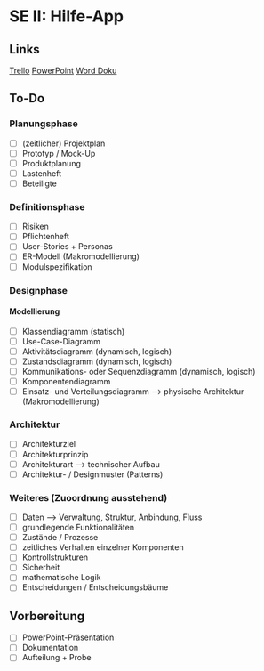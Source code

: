 # SE II: Hilfe-App
## Links
[Trello](https://link-url-here.org)
[PowerPoint](https://bwedu-my.sharepoint.com/:p:/r/personal/babett_mueller_bwedu_de/_layouts/15/Doc.aspx?sourcedoc=%7BDC635D9E-DA0E-4C60-BBD3-D6562F8F7D9D%7D&file=SE_II_Hilfe_App.pptx&action=edit&mobileredirect=true)
[Word Doku](https://bwedu-my.sharepoint.com/:w:/r/personal/babett_mueller_bwedu_de/_layouts/15/Doc.aspx?sourcedoc=%7B8F2C45A8-5DED-4DD6-BDC6-F1FBE2CFC76A%7D&file=SE_II_Hilfe_App_Doku.docx&action=default&mobileredirect=true)

## To-Do
### Planungsphase
- [ ] (zeitlicher) Projektplan
- [ ] Prototyp / Mock-Up
- [ ] Produktplanung
- [ ] Lastenheft
- [ ] Beteiligte

### Definitionsphase
- [ ] Risiken
- [ ] Pflichtenheft
- [ ] User-Stories + Personas
- [ ] ER-Modell (Makromodellierung)
- [ ] Modulspezifikation

### Designphase
#### Modellierung
- [ ] Klassendiagramm (statisch)
- [ ] Use-Case-Diagramm
- [ ] Aktivitätsdiagramm (dynamisch, logisch)
- [ ] Zustandsdiagramm (dynamisch, logisch)
- [ ] Kommunikations- oder Sequenzdiagramm (dynamisch, logisch)
- [ ] Komponentendiagramm 
- [ ] Einsatz- und Verteilungsdiagramm --> physische Architektur (Makromodellierung)

### Architektur
- [ ] Architekturziel
- [ ] Architekturprinzip
- [ ] Architekturart --> technischer Aufbau
- [ ] Architektur- / Designmuster (Patterns)

### Weiteres (Zuoordnung ausstehend)
- [ ] Daten --> Verwaltung, Struktur, Anbindung, Fluss
- [ ] grundlegende Funktionalitäten
- [ ] Zustände / Prozesse
- [ ] zeitliches Verhalten einzelner Komponenten
- [ ] Kontrollstrukturen
- [ ] Sicherheit
- [ ] mathematische Logik
- [ ] Entscheidungen / Entscheidungsbäume

## Vorbereitung
- [ ] PowerPoint-Präsentation
- [ ] Dokumentation
- [ ] Aufteilung + Probe
